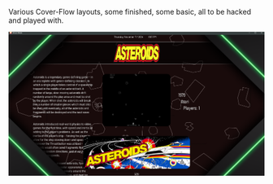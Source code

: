 Various Cover-Flow layouts, some finished, some basic, all to be hacked and played with.

![image alt]( https://github.com/Tankman3737/AM-Layout-FOZ/blob/19b1bfa465301041604b4a50cb214ec24e9be717/Foz.png)
